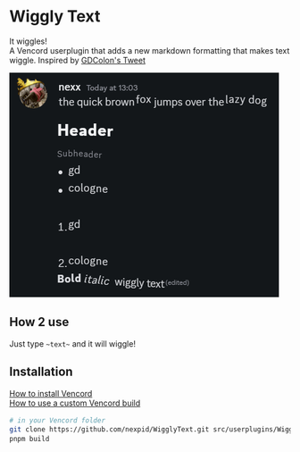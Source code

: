 # Wiggly Text

It wiggles!  
A Vencord userplugin that adds a new markdown formatting that makes text wiggle. Inspired by [GDColon's Tweet](https://x.com/TheRealGDColon/status/1811953446330777683)

![Text wiggling](preview.gif)

## How 2 use

Just type `~text~` and it will wiggle!

## Installation

[How to install Vencord](https://vencord.dev/download/)  
[How to use a custom Vencord build](https://docs.vencord.dev/installing/)

```sh
# in your Vencord folder
git clone https://github.com/nexpid/WigglyText.git src/userplugins/WigglyText
pnpm build
```
